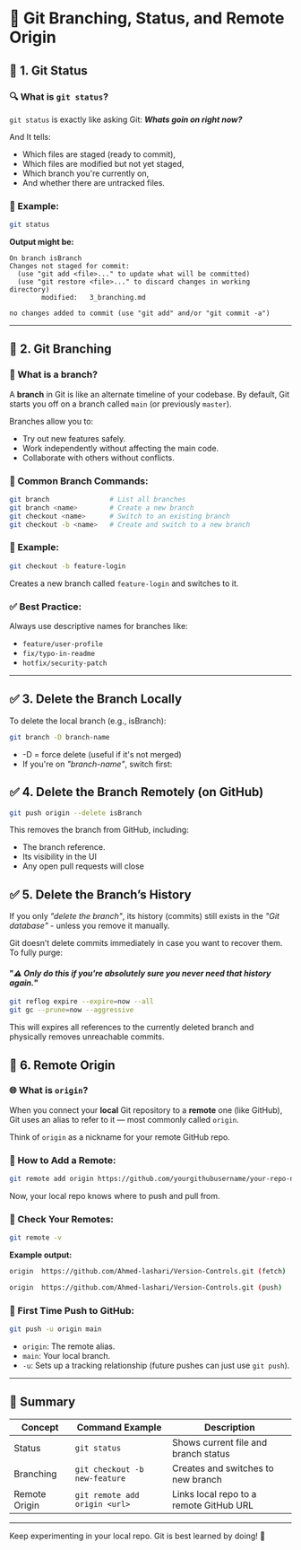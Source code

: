 # 🌿 Git Branching, Status, and Remote Origin 


## 📌 1. Git Status

### 🔍 What is `git status`?

`git status` is exactly like asking Git: ***Whats goin on right now?***

And It tells:
- Which files are staged (ready to commit),
- Which files are modified but not yet staged,
- Which branch you're currently on,
- And whether there are untracked files.

### 🧪 Example:

```bash
git status
```

**Output might be:**

```
On branch isBranch
Changes not staged for commit:
  (use "git add <file>..." to update what will be committed)
  (use "git restore <file>..." to discard changes in working directory)
        modified:   3_branching.md

no changes added to commit (use "git add" and/or "git commit -a")
```

---

## 🌿 2. Git Branching

### 🌱 What is a branch?

A **branch** in Git is like an alternate timeline of your codebase. By default, Git starts you off on a branch called `main` (or previously `master`).

Branches allow you to:
- Try out new features safely.
- Work independently without affecting the main code.
- Collaborate with others without conflicts.

### 📌 Common Branch Commands:

```bash
git branch               # List all branches
git branch <name>        # Create a new branch
git checkout <name>      # Switch to an existing branch
git checkout -b <name>   # Create and switch to a new branch
```

### 🌳 Example:

```bash
git checkout -b feature-login
```

Creates a new branch called `feature-login` and switches to it.

### ✅ Best Practice:
Always use descriptive names for branches like:
- `feature/user-profile`
- `fix/typo-in-readme`
- `hotfix/security-patch`

---

## ✅ 3. Delete the Branch Locally

To delete the local branch (e.g., isBranch):
   ```bash
   git branch -D branch-name
```

- -D = force delete (useful if it's not merged)
- If you're on *"branch-name"*, switch first:

## ✅ 4. Delete the Branch Remotely (on GitHub)

   ```bash
   git push origin --delete isBranch
```
This removes the branch from GitHub, including:

- The branch reference.
- Its visibility in the UI
- Any open pull requests will close

## ✅ 5. Delete the Branch’s History
If you only *"delete the branch"*, its history (commits) still exists in the *"Git database"* - unless you remove it manually.

Git doesn’t delete commits immediately in case you want to recover them. To fully purge:

#### "*⚠️ Only do this if you're absolutely sure you never need that history again.*"


   ```bash 
   git reflog expire --expire=now --all
   git gc --prune=now --aggressive
```
This will expires all references to the currently deleted branch and physically removes unreachable commits.
## 🔗 6. Remote Origin

### 🌐 What is `origin`?

When you connect your **local** Git repository to a **remote** one (like GitHub), Git uses an alias to refer to it — most commonly called `origin`.

Think of `origin` as a nickname for your remote GitHub repo.

### 📌 How to Add a Remote:

```bash
git remote add origin https://github.com/yourgithubusername/your-repo-name.git
```

Now, your local repo knows where to push and pull from.

### 📌 Check Your Remotes:

```bash
git remote -v
```

**Example output:**

```bash
origin  https://github.com/Ahmed-lashari/Version-Controls.git (fetch)

origin  https://github.com/Ahmed-lashari/Version-Controls.git (push)
```

### 🚀 First Time Push to GitHub:

```bash
git push -u origin main
```

- `origin`: The remote alias.
- `main`: Your local branch.
- `-u`: Sets up a tracking relationship (future pushes can just use `git push`).

---

## 🧠 Summary

| Concept         | Command Example                  | Description                             |
|----------------|----------------------------------|-----------------------------------------|
| Status          | `git status`                     | Shows current file and branch status    |
| Branching       | `git checkout -b new-feature`    | Creates and switches to new branch      |
| Remote Origin   | `git remote add origin <url>`    | Links local repo to a remote GitHub URL |

---

Keep experimenting in your local repo. Git is best learned by doing! 🚀
